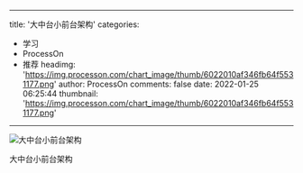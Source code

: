 
---
title: '大中台小前台架构'
categories: 
 - 学习
 - ProcessOn
 - 推荐
headimg: 'https://img.processon.com/chart_image/thumb/6022010af346fb64f5531177.png'
author: ProcessOn
comments: false
date: 2022-01-25 06:25:44
thumbnail: 'https://img.processon.com/chart_image/thumb/6022010af346fb64f5531177.png'
---

<div>   
<img class="thumb" alt="大中台小前台架构" src="https://img.processon.com/chart_image/thumb/6022010af346fb64f5531177.png" referrerpolicy="no-referrer">
<p>大中台小前台架构</p>  
</div>
            